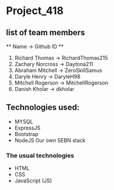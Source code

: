 # Project_418
## list of team members
** Name -> Github ID ** 
1. Richard Thomas -> RichardThomas215
2. Zachary Norcross -> Daytona211
3. Abraham Mitchell -> ZeroSkillSamus
4. Daryle Henry -> DaryleH98
5. Mitchell Rogerson -> MitchellRogerson
6. Danish Kholar -> dkholar

## Technologies used:
 * MYSQL
 * ExpressJS
 * Bootstrap
 * NodeJS
 Our own SEBN stack
### The usual technologies
 * HTML
 * CSS
 * JavaScript (JS)
